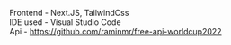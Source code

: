 
Frontend - Next.JS, TailwindCss  <br />
IDE used - Visual Studio Code <br />
Api - https://github.com/raminmr/free-api-worldcup2022
 

